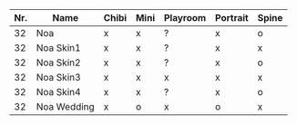 | Nr. | Name        | Chibi | Mini | Playroom | Portrait | Spine |
| --- | ----------- | ----- | ---- | -------- | -------- | ----- |
| 32  | Noa         | x     | x    | ?        | x        | o     |
| 32  | Noa Skin1   | x     | x    | ?        | x        | x     |
| 32  | Noa Skin2   | x     | x    | ?        | x        | o     |
| 32  | Noa Skin3   | x     | x    | x        | x        | x     |
| 32  | Noa Skin4   | x     | x    | ?        | x        | o     |
| 32  | Noa Wedding | x     | o    | x        | o        | x     |
